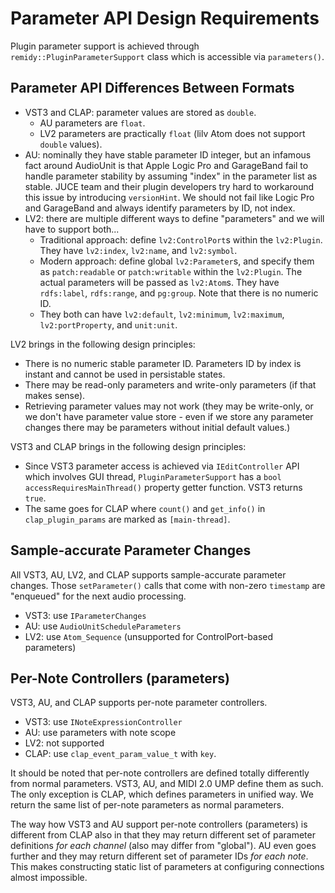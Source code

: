 # Parameter API Design Requirements

Plugin parameter support is achieved through `remidy::PluginParameterSupport` class which is accessible via `parameters()`.

## Parameter API Differences Between Formats

- VST3 and CLAP: parameter values are stored as `double`.
  - AU parameters are `float`.
  - LV2 parameters are practically `float` (lilv Atom does not support `double` values).
- AU: nominally they have stable parameter ID integer, but an infamous fact around AudioUnit is that Apple Logic Pro and GarageBand fail to handle parameter stability by assuming "index" in the parameter list as stable. JUCE team and their plugin developers try hard to workaround this issue by introducing `versionHint`. We should not fail like Logic Pro and GarageBand and always identify parameters by ID, not index.
- LV2: there are multiple different ways to define "parameters" and we will have to support both...
  - Traditional approach: define `lv2:ControlPort`s within the `lv2:Plugin`. They have `lv2:index`, `lv2:name`, and `lv2:symbol`.
  - Modern approach: define global `lv2:Parameter`s, and specify them as `patch:readable` or `patch:writable` within the `lv2:Plugin`. The actual parameters will be passed as `lv2:Atom`s. They have `rdfs:label`, `rdfs:range`, and `pg:group`. Note that there is no numeric ID.
  - They both can have `lv2:default`, `lv2:minimum`, `lv2:maximum`, `lv2:portProperty`, and `unit:unit`.

LV2 brings in the following design principles:

- There is no numeric stable parameter ID. Parameters ID by index is instant and cannot be used in persistable states.
- There may be read-only parameters and write-only parameters (if that makes sense).
- Retrieving parameter values may not work (they may be write-only, or we don't have parameter value store - even if we store any parameter changes there may be parameters without initial default values.)

VST3 and CLAP brings in the following design principles:

- Since VST3 parameter access is achieved via `IEditController` API which involves GUI thread, `PluginParameterSupport` has a `bool accessRequiresMainThread()` property getter function. VST3 returns `true`.
- The same goes for CLAP where `count()` and `get_info()` in `clap_plugin_params` are marked as `[main-thread]`.

## Sample-accurate Parameter Changes

All VST3, AU, LV2, and CLAP supports sample-accurate parameter changes. Those `setParameter()` calls that come with non-zero `timestamp` are "enqueued" for the next audio processing.

- VST3: use `IParameterChanges`
- AU: use `AudioUnitScheduleParameters`
- LV2: use `Atom_Sequence` (unsupported for ControlPort-based parameters)

## Per-Note Controllers (parameters)

VST3, AU, and CLAP supports per-note parameter controllers.

- VST3: use `INoteExpressionController`
- AU: use parameters with note scope
- LV2: not supported
- CLAP: use `clap_event_param_value_t` with `key`.

It should be noted that per-note controllers are defined totally differently from normal parameters. VST3, AU, and MIDI 2.0 UMP define them as such. The only exception is CLAP, which defines parameters in unified way. We return the same list of per-note parameters as normal parameters.

The way how VST3 and AU support per-note controllers (parameters) is different from CLAP also in that they may return different set of parameter definitions *for each channel* (also may differ from "global").  AU even goes further and they may return different set of parameter IDs *for each note*. This makes constructing static list of parameters at configuring connections almost impossible.
